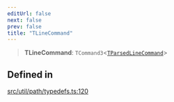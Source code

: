 ```yaml
---
editUrl: false
next: false
prev: false
title: "TLineCommand"
---
```


> **TLineCommand**: `TCommand3`\<[`TParsedLineCommand`](/api/namespaces/util/type-aliases/tparsedlinecommand/)\>

## Defined in

[src/util/path/typedefs.ts:120](https://github.com/fabricjs/fabric.js/blob/5c1240d8b4662e45868dd33f385f941de21c8e9c/src/util/path/typedefs.ts#L120)
